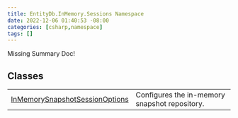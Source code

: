 ```yaml
---
title: EntityDb.InMemory.Sessions Namespace
date: 2022-12-06 01:40:53 -08:00
categories: [csharp,namespace]
tags: []
---
```


Missing Summary Doc!
## Classes
<table><tr><td><a href='/posts/csharp.class.entitydb.inmemory.sessions.inmemorysnapshotsessionoptions/'>InMemorySnapshotSessionOptions</a></td><td>
Configures the in-memory snapshot repository.
</td></tr></table>
